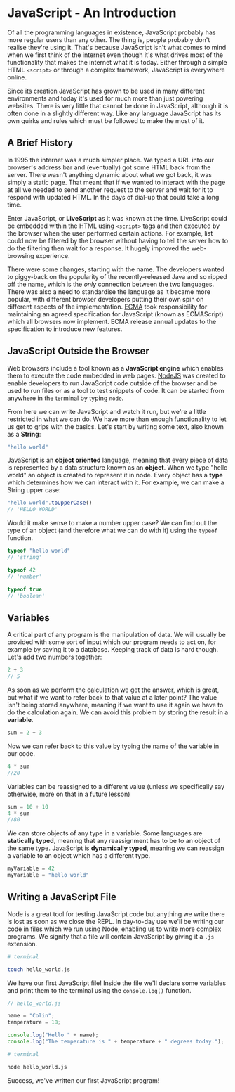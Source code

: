 # JavaScript - An Introduction

Of all the programming languages in existence, JavaScript probably has more regular users than any other. The thing is, people probably don't realise they're using it. That's because JavaScript isn't what comes to mind when we first think of the internet even though it's what drives most of the functionality that makes the internet what it is today. Either through a simple HTML `<script>` or through a complex framework, JavaScript is everywhere online.

Since its creation JavaScript has grown to be used in many different environments and today it's used for much more than just powering websites. There is very little that cannot be done in JavaScript, although it is often done in a slightly different way. Like any language JavaScript has its own quirks and rules which must be followed to make the most of it.

## A Brief History

In 1995 the internet was a much simpler place. We typed a URL into our browser's address bar and (eventually) got some HTML back from the server. There wasn't anything dynamic about what we got back, it was simply a static page. That meant that if we wanted to interact with the page at all we needed to send another request to the server and wait for it to respond with updated HTML. In the days of dial-up that could take a long time.

Enter JavaScript, or **LiveScript** as it was known at the time. LiveScript could be embedded within the HTML using `<script>` tags and then executed by the browser when the user performed certain actions. For example, list could now be filtered by the browser without having to tell the server how to do the filtering then wait for a response. It hugely improved the web-browsing experience.

There were some changes, starting with the name. The developers wanted to piggy-back on the popularity of the recently-released Java and so ripped off the name, which is the *only* connection between the two languages. There was also a need to standardise the language as it became more popular, with different browser developers putting their own spin on different aspects of the implementation. [ECMA](https://www.ecma-international.org/) took responsibility for maintaining an agreed specification for JavaScript (known as ECMAScript) which all browsers now implement. ECMA release annual updates to the specification to introduce new features.

## JavaScript Outside the Browser

Web browsers include a tool known as a **JavaScript engine** which enables them to execute the code embedded in web pages. [NodeJS](https://nodejs.org/en/) was created to enable developers to run JavaScript code outside of the browser and be used to run files or as a tool to test snippets of code. It can be started from anywhere in the terminal by typing `node`.

From here we can write JavaScript and watch it run, but we're a little restricted in what we can do. We have more than enough functionality to let us get to grips with the basics. Let's start by writing some text, also known as a **String**:

```js
"hello world"
```

JavaScript is an **object oriented** language, meaning that every piece of data is represented by a data structure known as an **object**. When we type "hello world" an object is created to represent it in node. Every object has a **type** which determines how we can interact with it. For example, we can make a String upper case:

```js
"hello world".toUpperCase()
// 'HELLO WORLD'
```

Would it make sense to make a number upper case? We can find out the type of an object (and therefore what we can do with it) using the `typeof` function.

```js
typeof "hello world"
// 'string'

typeof 42
// 'number'

typeof true
// 'boolean'
```

## Variables

A critical part of any program is the manipulation of data. We will usually be provided with some sort of input which our program needs to act on, for example by saving it to a database. Keeping track of data is hard though. Let's add two numbers together:

```js
2 + 3
// 5
```

As soon as we perform the calculation we get the answer, which is great, but what if we want to refer back to that value at a later point? The value isn't being stored anywhere, meaning if we want to use it again we have to do the calculation again. We can avoid this problem by storing the result in a **variable**.

```js
sum = 2 + 3
```

Now we can refer back to this value by typing the name of the variable in our code.

```js
4 * sum
//20
```

Variables can be reassigned to a different value (unless we specifically say otherwise, more on that in a future lesson)

```js
sum = 10 + 10
4 * sum
//80
```

We can store objects of any type in a variable. Some languages are **statically typed**, meaning that any reassignment has to be to an object of the same type. JavaScript is **dynamically typed**, meaning we can reassign a variable to an object which has a different type.

```js
myVariable = 42
myVariable = "hello world"
```

## Writing a JavaScript File

Node is a great tool for testing JavaScript code but anything we write there is lost as soon as we close the REPL. In day-to-day use we'll be writing our code in files which we run using Node, enabling us to write more complex programs. We signify that a file will contain JavaScript by giving it a `.js` extension.

```sh
# terminal

touch hello_world.js
```

We have our first JavaScript file! Inside the file we'll declare some variables and print them to the terminal using the `console.log()` function.

```js
// hello_world.js

name = "Colin";
temperature = 18;

console.log("Hello " + name);
console.log("The temperature is " + temperature + " degrees today.");
```

```sh
# terminal

node hello_world.js
```

Success, we've written our first JavaScript program!
